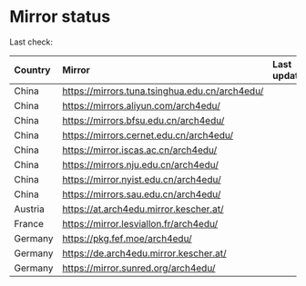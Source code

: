 <script src="./time.js"></script>
# Mirror status
Last check: <script type="text/javascript">localize(1720427134.7772675);</script>

|Country|Mirror|Last update|
|:------|:-----|:----------|
|China|https://mirrors.tuna.tsinghua.edu.cn/arch4edu/|<script type="text/javascript">localize(1720377383);</script>|
|China|https://mirrors.aliyun.com/arch4edu/|<script type="text/javascript">localize(1720377383);</script>|
|China|https://mirrors.bfsu.edu.cn/arch4edu/|<script type="text/javascript">localize(1720377383);</script>|
|China|https://mirrors.cernet.edu.cn/arch4edu/|<script type="text/javascript">localize(1720377383);</script>|
|China|https://mirror.iscas.ac.cn/arch4edu/|<script type="text/javascript">localize(1720377383);</script>|
|China|https://mirrors.nju.edu.cn/arch4edu/|<script type="text/javascript">localize(1720377383);</script>|
|China|https://mirror.nyist.edu.cn/arch4edu/|<script type="text/javascript">localize(1720377383);</script>|
|China|https://mirrors.sau.edu.cn/arch4edu/|<script type="text/javascript">localize(1720377383);</script>|
|Austria|https://at.arch4edu.mirror.kescher.at/|<script type="text/javascript">localize(1720377383);</script>|
|France|https://mirror.lesviallon.fr/arch4edu/|<script type="text/javascript">localize(1720377383);</script>|
|Germany|https://pkg.fef.moe/arch4edu/|<script type="text/javascript">localize(1720377383);</script>|
|Germany|https://de.arch4edu.mirror.kescher.at/|<script type="text/javascript">localize(1720377383);</script>|
|Germany|https://mirror.sunred.org/arch4edu/|<script type="text/javascript">localize(1720377383);</script>|

<script src="./tablefilter/tablefilter.js"></script>
<script src="./table.js"></script>